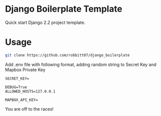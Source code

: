 # Django Boilerplate Template

Quick start Django 2.2 project template.

# Usage

```bash
git clone https://github.com/robbitt07/django_boilerplate
```

Add .env file with following format, adding random string to Secret Key and Mapbox Private Key
```
SECRET_KEY=

DEBUG=True
ALLOWED_HOSTS=127.0.0.1

MAPBOX_API_KEY=
```

You are off to the races!
